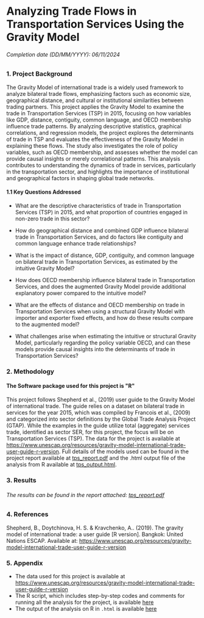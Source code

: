 # Analyzing Trade Flows in Transportation Services Using the Gravity Model

###### Completion date (DD/MM/YYYY): 06/11/2024

### 1. Project Background
The Gravity Model of international trade is a widely used framework to analyze bilateral trade flows, emphasizing factors such as economic size, geographical distance, and cultural or institutional similarities between trading partners. This project applies the Gravity Model to examine the trade in Transportation Services (TSP) in 2015, focusing on how variables like GDP, distance, contiguity, common language, and OECD membership influence trade patterns. By analyzing descriptive statistics, graphical correlations, and regression models, the project explores the determinants of trade in TSP and evaluates the effectiveness of the Gravity Model in explaining these flows. The study also investigates the role of policy variables, such as OECD membership, and assesses whether the model can provide causal insights or merely correlational patterns. This analysis contributes to understanding the dynamics of trade in services, particularly in the transportation sector, and highlights the importance of institutional and geographical factors in shaping global trade networks.

#### 1.1 Key Questions Addressed
- What are the descriptive characteristics of trade in Transportation Services (TSP) in 2015, and what proportion of countries engaged in non-zero trade in this sector?

- How do geographical distance and combined GDP influence bilateral trade in Transportation Services, and do factors like contiguity and common language enhance trade relationships?

- What is the impact of distance, GDP, contiguity, and common language on bilateral trade in Transportation Services, as estimated by the intuitive Gravity Model?

- How does OECD membership influence bilateral trade in Transportation Services, and does the augmented Gravity Model provide additional explanatory power compared to the intuitive model?

- What are the effects of distance and OECD membership on trade in Transportation Services when using a structural Gravity Model with importer and exporter fixed effects, and how do these results compare to the augmented model?
- What challenges arise when estimating the intuitive or structural Gravity Model, particularly regarding the policy variable OECD, and can these models provide causal insights into the determinants of trade in Transportation Services? 

### 2. Methodology

#### The Software package used for this project is "R"

This project follows Shepherd et al., (2019) user guide to the Gravity Model of international trade. The guide relies on a dataset on bilateral trade in services for the year 2015, which was compiled by Francois et al., (2009) and categorized into sector definitions by the Global Trade Analysis Project (GTAP). While the examples in the guide utilize total (aggregate) services trade, identified as sector SER, for this project, the  focus will be on Transportation Services (TSP). The data for the project is available at  https://www.unescap.org/resources/gravity-model-international-trade-user-guide-r-version. Full details of the models used can be found in the project report available at [tps_report.pdf](resources/gravitymodel_tsp_report.pdf) and the .html output file of  the analysis from R available at [tps_output.html](resources/tps.html). 

### 3. Results

###### _The results can be found in the report attached: [tps_report.pdf](resources/gravitymodel_tsp_report.pdf)_


### 4. References 

Shepherd, B., Doytchinova, H. S. & Kravchenko, A.. (2019). The gravity model of international trade: a user guide [R version]. Bangkok: United Nations ESCAP. Available at: https://www.unescap.org/resources/gravity-model-international-trade-user-guide-r-version

### 5. Appendix

- The data used for this project is available at https://www.unescap.org/resources/gravity-model-international-trade-user-guide-r-version
- The R script, which includes step-by-step codes and comments for running all the analysis for the project, is available [here](resources/tps_bello.R)
- The output of the analysis on R in ```.html``` is available [here](resources/tps.html)

